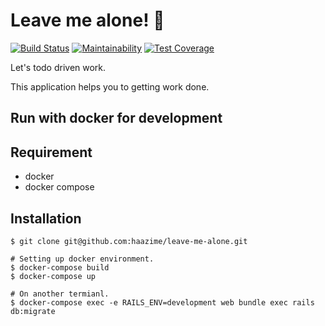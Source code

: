 # Leave me alone! 👏 

[![Build Status](https://travis-ci.org/haazime/leave-me-alone.svg?branch=master)](https://travis-ci.org/haazime/leave-me-alone)
[![Maintainability](https://api.codeclimate.com/v1/badges/5cd2a944f159734024b7/maintainability)](https://codeclimate.com/github/haazime/leave-me-alone/maintainability)
[![Test Coverage](https://api.codeclimate.com/v1/badges/5cd2a944f159734024b7/test_coverage)](https://codeclimate.com/github/haazime/leave-me-alone/test_coverage)

Let's todo driven work.

This application helps you to getting work done.

## Run with docker for development

## Requirement

- docker
- docker compose

## Installation

``` console
$ git clone git@github.com:haazime/leave-me-alone.git

# Setting up docker environment.
$ docker-compose build
$ docker-compose up

# On another termianl.
$ docker-compose exec -e RAILS_ENV=development web bundle exec rails db:migrate
```
